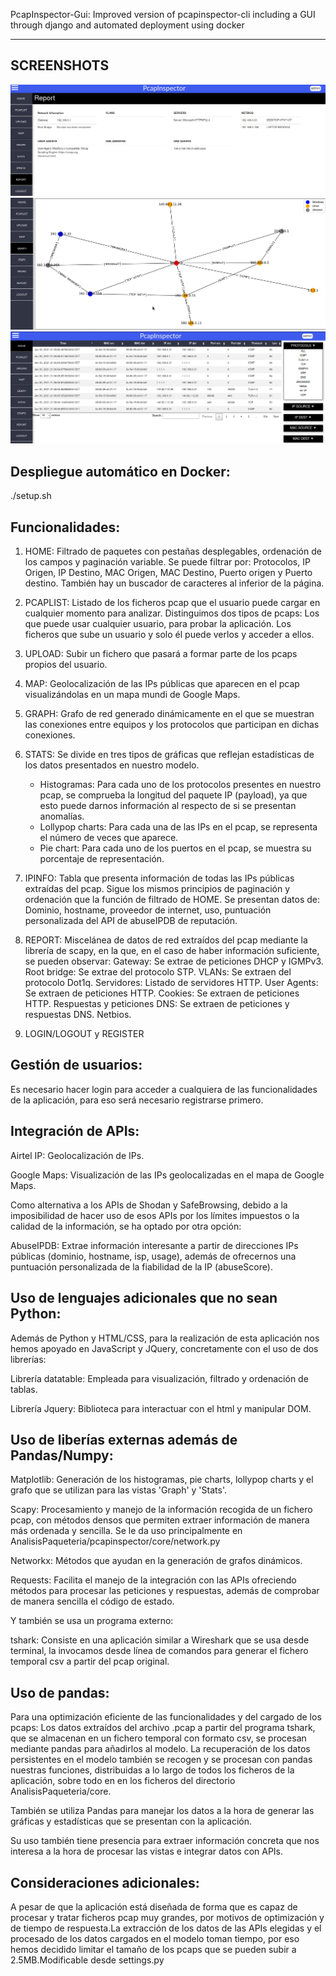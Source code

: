 PcapInspector-Gui:
Improved version of pcapinspector-cli including a GUI through django and automated deployment using docker

-------------------------------------------
SCREENSHOTS
-------------------------------------------
![Alt text](/screenshots/pcap1.png?raw=true "Report")
![Alt text](/screenshots/pcap2.png?raw=true "Graph")
![Alt text](/screenshots/pcap3.png?raw=true "Table")



Despliegue automático en Docker:
-------------------------------------------

./setup.sh

Funcionalidades:
-------------------------------------------


1) HOME: Filtrado de paquetes con pestañas desplegables, ordenación de los campos y paginación variable.
    Se puede filtrar por:
    Protocolos, IP Origen, IP Destino, MAC Origen, MAC Destino, Puerto origen y Puerto destino.
    También hay un buscador de caracteres al inferior de la página.

2) PCAPLIST: Listado de los ficheros pcap que el usuario puede cargar en cualquier momento para analizar. Distinguimos dos tipos de pcaps:
    Los que puede usar cualquier usuario, para probar la aplicación.
    Los ficheros que sube un usuario y solo él puede verlos y acceder a ellos.

3) UPLOAD: Subir un fichero que pasará a formar parte de los pcaps propios del usuario.

4) MAP: Geolocalización de las IPs públicas que aparecen en el pcap visualizándolas en un mapa mundi de Google Maps.

5) GRAPH: Grafo de red generado dinámicamente en el que se muestran las conexiones entre equipos y los protocolos que participan en dichas conexiones.

6) STATS: Se divide en tres tipos de gráficas que reflejan estadísticas de los datos presentados en nuestro modelo.
    - Histogramas:
        Para cada uno de los protocolos presentes en nuestro pcap, se comprueba la longitud del paquete IP (payload), ya que esto puede darnos información al respecto de si se presentan anomalías.
    - Lollypop charts:
        Para cada una de las IPs en el pcap, se representa el número de veces que aparece.
    - Pie chart:
        Para cada uno de los puertos en el pcap, se muestra su porcentaje de representación.

7) IPINFO: Tabla que presenta información de todas las IPs públicas extraídas del pcap.
    Sigue los mismos principios de paginación y ordenación que la función de filtrado de HOME.
    Se presentan datos de: Dominio, hostname, proveedor de internet, uso, puntuación personalizada del API de abuseIPDB de reputación.

8) REPORT: Miscelánea de datos de red extraídos del pcap mediante la librería de scapy, en la que, en el caso de haber información suficiente, se pueden observar:
    Gateway: Se extrae de peticiones DHCP y IGMPv3.
    Root bridge: Se extrae del protocolo STP.
    VLANs: Se extraen del protocolo Dot1q.
    Servidores: Listado de servidores HTTP.
    User Agents: Se extraen de peticiones HTTP.
    Cookies:  Se extraen de peticiones HTTP.
    Respuestas y peticiones DNS: Se extraen de peticiones y respuestas DNS.
    Netbios.

9) LOGIN/LOGOUT y REGISTER


Gestión de usuarios:
-------------------------------------------

Es necesario hacer login para acceder a cualquiera de las funcionalidades de la aplicación, para eso será necesario registrarse primero.

Integración de APIs:
-------------------------------------------

Airtel IP: Geolocalización de IPs.

Google Maps: Visualización de las IPs geolocalizadas en el mapa de Google Maps.

Como alternativa a los APIs de Shodan y SafeBrowsing, debido a la imposibilidad de hacer uso de esos APIs por los límites impuestos o la calidad de la información, se ha optado por otra opción:

AbuseIPDB: Extrae información interesante a partir de direcciones IPs públicas (dominio, hostname, isp, usage), además de ofrecernos una puntuación personalizada de la fiabilidad de la IP (abuseScore).


Uso de lenguajes adicionales que no sean Python:
-------------------------------------------

Además de Python y HTML/CSS, para la realización de esta aplicación nos hemos apoyado en JavaScript y JQuery, concretamente con el uso de dos librerías:

Librería datatable:  Empleada para visualización, filtrado y ordenación de tablas.

Librería Jquery: Biblioteca para interactuar con el html y manipular DOM.

Uso de liberías externas además de Pandas/Numpy:
-------------------------------------------

Matplotlib: Generación de los histogramas, pie charts, lollypop charts y el grafo que se utilizan para las vistas 'Graph' y 'Stats'.

Scapy: Procesamiento y manejo de la información recogida de un fichero pcap, con métodos densos que permiten extraer información de manera más ordenada y sencilla. Se le da uso principalmente en AnalisisPaqueteria/pcapinspector/core/network.py

Networkx: Métodos que ayudan en la generación de grafos dinámicos.

Requests: Facilita el manejo de la integración con las APIs ofreciendo métodos para procesar las peticiones y respuestas, además de comprobar de manera sencilla el código de estado.

Y también se usa un programa externo:

tshark: Consiste en una aplicación similar a Wireshark que se usa desde terminal, la invocamos desde línea de comandos para generar el fichero temporal csv a partir del pcap original.

Uso de pandas:
-------------------------------------------

Para una optimización eficiente de las funcionalidades y del cargado de los pcaps:
Los datos extraídos del archivo .pcap a partir del programa tshark, que se almacenan en un fichero temporal con formato csv, se procesan mediante pandas para añadirlos al modelo. La recuperación de los datos persistentes en el modelo también se recogen y se procesan con pandas nuestras funciones, distribuidas a lo largo de todos los ficheros de la aplicación, sobre todo en en los ficheros del directorio AnalisisPaqueteria/core.

También se utiliza Pandas para manejar los datos a la hora de generar las gráficas y estadísticas que se presentan con la aplicación.

Su uso también tiene presencia para extraer información concreta que nos interesa a la hora de procesar las vistas e integrar datos con APIs.

Consideraciones adicionales:
-------------------------------------------

A pesar de que la aplicación está diseñada de forma que es capaz de procesar y tratar ficheros pcap muy grandes, por motivos de optimización y de tiempo de respuesta.La extracción de los datos de las APIs elegidas y el procesado de los datos cargados en el modelo toman tiempo, por eso hemos decidido limitar el tamaño de los pcaps que se pueden subir a 2.5MB.Modificable desde settings.py
